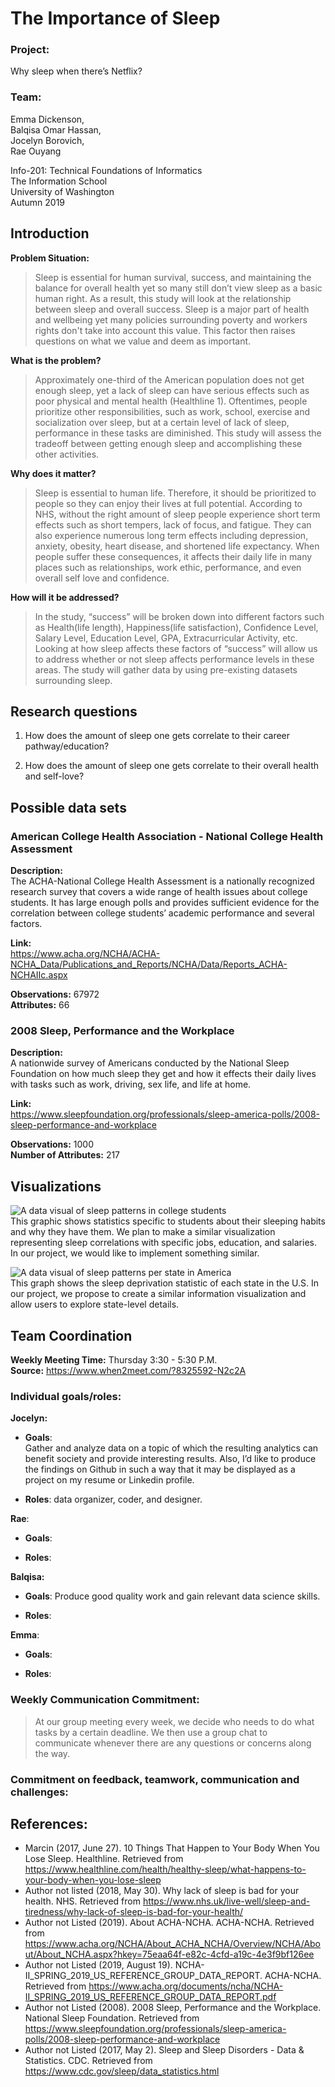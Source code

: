  # The Importance of Sleep
### Project:
Why sleep when there’s Netflix?

### Team: 
Emma Dickenson,  
Balqisa Omar Hassan,  
Jocelyn Borovich,  
Rae Ouyang

Info-201: 
Technical Foundations of Informatics  
The Information School   
University of Washington  
Autumn 2019

## Introduction

**Problem Situation:**

>Sleep is essential for human survival, success, and maintaining the balance for overall health yet so many still don’t view sleep as a basic human right. As a result, this study will look at the relationship between sleep and overall success. Sleep is a major part of health and wellbeing yet many policies surrounding poverty and workers rights don't take into account this value. This factor then raises questions on what we value and deem as important.

**What is the problem?** 

>Approximately one-third of the American population does not get enough sleep, yet a lack of sleep can have serious effects such as poor physical and mental health (Healthline 1). Oftentimes, people prioritize other responsibilities, such as work, school, exercise and socialization over sleep, but at a certain level of lack of sleep, performance in these tasks are diminished. This study will assess the tradeoff between getting enough sleep and accomplishing these other activities.  

**Why does it matter?**

>Sleep is essential to human life. Therefore, it should be prioritized to people so they can enjoy their lives at full potential. According to NHS, without the right amount of sleep people experience short term effects such as short tempers, lack of focus, and fatigue. They can also experience numerous long term effects including depression, anxiety, obesity, heart disease, and shortened life expectancy. When people suffer these consequences, it affects their daily life in many places such as relationships, work ethic, performance, and even overall self love and confidence. 

**How will it be addressed?**

>In the study, “success” will be broken down into different factors such as Health(life length), Happiness(life satisfaction), Confidence Level, Salary Level, Education Level, GPA, Extracurricular Activity, etc. Looking at how sleep affects these factors of “success” will allow us to address whether or not sleep affects performance levels in these areas. The study will gather data by using pre-existing datasets surrounding sleep.

## Research questions

1. How does the amount of sleep one gets correlate to their career pathway/education?

2. How does the amount of sleep one gets correlate to their overall health and self-love?

## Possible data sets
 
 ### American College Health Association - National College Health Assessment

**Description:**  
The ACHA-National College Health Assessment is a nationally recognized research survey that covers a wide range of health issues about college students. It has large enough polls and provides sufficient evidence for the correlation between college students’ academic performance and several factors. 

**Link:**   
https://www.acha.org/NCHA/ACHA-NCHA_Data/Publications_and_Reports/NCHA/Data/Reports_ACHA-NCHAIIc.aspx

**Observations:** 67972  
**Attributes:** 66

 
### 2008 Sleep, Performance and the Workplace

**Description:**   
A nationwide survey of Americans conducted by the National Sleep Foundation on how much sleep they get and how it effects their daily lives with tasks such as work, driving, sex life, and life at home. 

**Link:**  
https://www.sleepfoundation.org/professionals/sleep-america-polls/2008-sleep-performance-and-workplace

**Observations:** 1000  
**Number of Attributes:** 217

## Visualizations
 
 ![A data visual of sleep patterns in college students](images/collegeVisual.jpg)  
This graphic shows statistics specific to students about their sleeping habits and why they have them. We plan to make a similar visualization representing sleep correlations with specific jobs, education, and salaries. In our project, we would like to implement something similar.

![A data visual of sleep patterns per state in America](images/StateVisual.png)  
This graph shows the sleep deprivation statistic of each state in the U.S. In our project, we propose to create a similar information visualization and allow users to explore state-level details.


## Team Coordination 

**Weekly Meeting Time:** Thursday 3:30 - 5:30 P.M.  
**Source:** https://www.when2meet.com/?8325592-N2c2A

### Individual goals/roles: 
**Jocelyn:**  
- **Goals**:  
 Gather and analyze data on a topic of which the resulting analytics can benefit society and provide interesting results. Also, I’d like to produce the findings on Github in such a way that it may be displayed as a project on my resume or Linkedin profile. 
 
- **Roles**: data organizer, coder, and designer. 

**Rae**:   
- **Goals**:

- **Roles**:  

**Balqisa:**

- **Goals**: Produce good quality work and gain relevant data science skills. 

- **Roles**: 

**Emma**: 
- **Goals**: 

- **Roles**: 


### Weekly Communication Commitment: 
>At our group meeting every week, we decide who needs to do what tasks by a certain deadline. We then use a group chat to communicate whenever there are any questions or concerns along the way. 

### Commitment on feedback, teamwork, communication  and challenges: 
>


## References:  
- Marcin (2017, June 27). 10 Things That Happen to Your Body When You Lose Sleep. Healthline. Retrieved from https://www.healthline.com/health/healthy-sleep/what-happens-to-your-body-when-you-lose-sleep
- Author not listed (2018, May 30). Why lack of sleep is bad for your health. NHS. Retrieved from https://www.nhs.uk/live-well/sleep-and-tiredness/why-lack-of-sleep-is-bad-for-your-health/
- Author not Listed (2019). About ACHA-NCHA. ACHA-NCHA. Retrieved from
https://www.acha.org/NCHA/About_ACHA_NCHA/Overview/NCHA/About/About_NCHA.aspx?hkey=75eaa64f-e82c-4cfd-a19c-4e3f9bf126ee
- Author not Listed (2019, August 19). NCHA-II_SPRING_2019_US_REFERENCE_GROUP_DATA_REPORT. ACHA-NCHA. Retrieved from
https://www.acha.org/documents/ncha/NCHA-II_SPRING_2019_US_REFERENCE_GROUP_DATA_REPORT.pdf
- Author not Listed (2008). 2008 Sleep, Performance and the Workplace. National Sleep Foundation. Retrieved from https://www.sleepfoundation.org/professionals/sleep-america-polls/2008-sleep-performance-and-workplace
- Author not Listed (2017, May 2). Sleep and Sleep Disorders - Data & Statistics. CDC. Retrieved from
https://www.cdc.gov/sleep/data_statistics.html 
